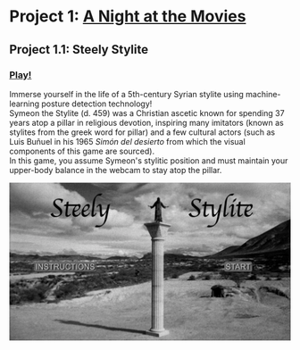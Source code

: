 # Project 1: [A Night at the Movies](https://github.com/ylliez/CART263/tree/main/projects/proj01_movieNight)

## Project 1.1: Steely Stylite

### [Play!](https://ylliez.github.io/CART263/projects/proj01_movieNight/proj01_steelyStylite/)

Immerse yourself in the life of a 5th-century Syrian stylite using machine-learning posture detection technology!<br>
Symeon the Stylite (d. 459) was a Christian ascetic known for spending 37 years atop a pillar in religious devotion, inspiring many imitators (known as stylites from the greek word for pillar) and a few cultural actors (such as Luis Buñuel in his 1965 *Simón del desierto* from which the visual components of this game are sourced).<br>
In this game, you assume Symeon's stylitic position and must maintain your upper-body balance in the webcam to stay atop the pillar.<br>

![Title Page](https://github.com/ylliez/CART263/blob/main/projects/proj01_movieNight/proj01_steelyStylite/assets/screenshots/ss_title.png?raw=true)
